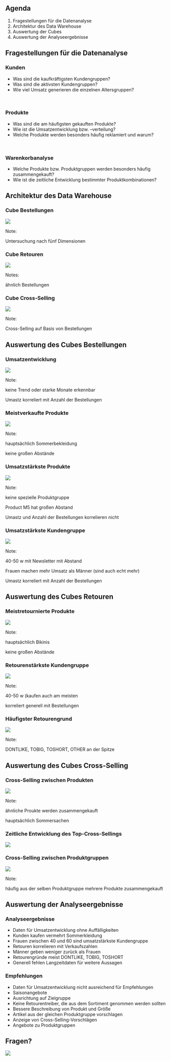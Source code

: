﻿## Agenda

1. Fragestellungen für die Datenanalyse
2. Architektur des Data Warehouse
3. Auswertung der Cubes
4. Auswertung der Analyseergebnisse



## Fragestellungen für die Datenanalyse



### Kunden

- Was sind die kaufkräftigsten Kundengruppen?
- Was sind die aktivsten Kundengruppen?
- Wie viel Umsatz generieren die einzelnen Altersgruppen?

<br/>

### Produkte

- Was sind die am häufigsten gekauften Produkte?
- Wie ist die Umsatzentwicklung bzw. –verteilung?
- Welche Produkte werden besonders häufig reklamiert und warum?

<br/>

### Warenkorbanalyse

- Welche Produkte bzw. Produktgruppen werden besonders häufig zusammengekauft?
- Wie ist die zeitliche Entwicklung bestimmter Produktkombinationen?



## Architektur des Data Warehouse



### Cube Bestellungen

![](images/cube-bestellungen.png)

Note:

Untersuchung nach fünf Dimensionen



### Cube Retouren

![](images/cube-retouren.png)

Notes:

ähnlich Bestellungen



### Cube Cross-Selling

![](images/cube-cross-sells.png)

Note:

Cross-Selling auf Basis von Bestellungen



<!-- .slide: data-background="images/cube-bestellungen-sql.png" -->

## Auswertung des Cubes Bestellungen



### Umsatzentwicklung

![](images/umsatzentwicklung.png)

Note:

keine Trend oder starke Monate erkennbar

Umastz korreliert mit Anzahl der Bestellungen



### Meistverkaufte Produkte

![](images/topprodukt-anzahl.png)

Note:

hauptsächlich Sommerbekleidung

keine großen Abstände



### Umsatzstärkste Produkte

![](images/topprodukt-umsatz.png)

Note:

keine spezielle Produktgruppe

Product M5 hat großen Abstand

Umastz und Anzahl der Bestellungen korrelieren nicht



### Umsatzstärkste Kundengruppe

![](images/topkunden.png)

Note:

40-50 w mit Newsletter mit Abstand

Frauen machen mehr Umsatz als Männer (sind auch echt mehr)

Umastz korreliert mit Anzahl der Bestellungen



<!-- .slide: data-background="images/cube-retouren-sql.png" -->

## Auswertung des Cubes Retouren



### Meistretournierte Produkte

![](images/topretouren-anzahl.png)

Note:

hauptsächlich Bikinis

keine großen Abstände



### Retourenstärkste Kundengruppe

![](images/downkunden.png)

Note:

40-50 w (kaufen auch am meisten

korreliert generell mit Bestellungen



### Häufigster Retourengrund

![](images/topretourengrund.png)

Note:

DONTLIKE, TOBIG, TOSHORT, OTHER an der Spitze



<!-- .slide: data-background="images/cube-cross-sells-sql.png" -->

## Auswertung des Cubes Cross-Selling



### Cross-Selling zwischen Produkten

![](images/topcross-produkte.png)

Note:

ähnliche Proukte werden zusammengekauft

hauptsächlich Sommersachen



### Zeitliche Entwicklung des Top-Cross-Sellings

![](images/topcrosssell-entwicklung.png)



### Cross-Selling zwischen Produktgruppen

![](images/topcross-gruppen.png)

Note:

häufig aus der selben Produktgruppe mehrere Produkte zusammengekauft



<!-- .slide: data-background="images/xkcd.png" -->

## Auswertung der Analyseergebnisse



### Analyseergebnisse

- Daten für Umsatzentwicklung ohne Auffälligkeiten
- Kunden kaufen vermehrt Sommerkleidung
- Frauen zwischen 40 und 60 sind umsatzstärkste Kundengruppe
- Retouren korrelieren mit Verkaufszahlen
- Männer geben weniger zurück als Frauen
- Retourengründe meist DONTLIKE, TOBIG, TOSHORT
- Generell fehlen Langzeitdaten für weitere Aussagen



### Empfehlungen

- Daten für Umsatzentwicklung nicht ausreichend für Empfehlungen
- Saisonangebote
- Ausrichtung auf Zielgruppe
- Keine Retourentreiber, die aus dem Sortiment genommen werden sollten
- Bessere Beschreibung von Produkt und Größe
- Artikel aus der gleichen Produktgruppe vorschlagen
- Anzeige von Cross-Selling-Vorschlägen
- Angebote zu Produktgruppen



## Fragen?
![](images/extrapolating.png)

